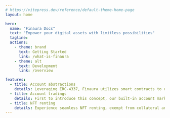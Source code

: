 ```yaml
---
# https://vitepress.dev/reference/default-theme-home-page
layout: home

hero:
  name: "Finaura Docs"
  text: "Empower your digital assets with limitless possibilities"
  tagline: 
  actions:
    - theme: brand
      text: Getting Started
      link: /what-is-finaura
    - theme: alt
      text: Development
      link: /overview

features:
  - title: Account abstractions
    details: Leveraging ERC-4337, Finaura utilizes smart contracts to unlock the full potential of digital ownership.
  - title: Account tradings
    details: First to introduce this concept, our built-in account marketplace enables users to trade and lease their smart contract wallets.
  - title: NFT renting
    details: Experience seamless NFT renting, exempt from collateral and project updates, guaranteeing your essential rights.
---
```

